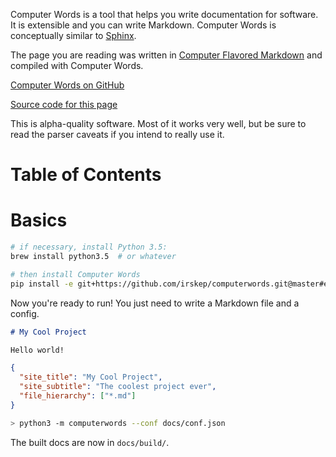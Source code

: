 Computer Words is a tool that helps you write documentation for software. It
is extensible and you can write Markdown. Computer Words is conceptually
similar to [Sphinx](http://sphinx-doc.org/).

The page you are reading was written in
[Computer Flavored Markdown](computer_flavored_markdown.html#computer-flavored-markdown) and compiled
with Computer Words.

[Computer Words on GitHub](https://github.com/irskep/computerwords)

[Source code for this page](https://github.com/irskep/computerwords/tree/master/docs)

<warning>This is alpha-quality software. Most of it works very well, but be
sure to read the parser caveats if you intend to really use it.</warning>

<h1 skip_toc=True>Table of Contents</h1>

<table-of-contents maxdepth=2 />

# Basics

```sh
# if necessary, install Python 3.5:
brew install python3.5  # or whatever

# then install Computer Words
pip install -e git+https://github.com/irskep/computerwords.git@master#egg=computerwords
```

Now you're ready to run! You just need to write a Markdown file and a config.

```markdown filename=docs/index.md
# My Cool Project

Hello world!
```

```json filename=docs/conf.json
{
  "site_title": "My Cool Project",
  "site_subtitle": "The coolest project ever",
  "file_hierarchy": ["*.md"]
}
```

```sh
> python3 -m computerwords --conf docs/conf.json
```

The built docs are now in `docs/build/`.
